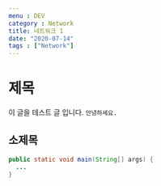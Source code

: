 ```yaml
---
menu : DEV
category : Network
title: 네트워크 1
date: "2020-07-14"
tags : ["Network"]
---
```


# 제목
이 글을 테스트 글 입니다. ```안녕하세요.```

## 소제목
```java
public static void main(String[] args) {
  ...
}
```